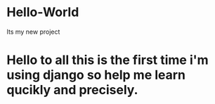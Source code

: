 # Hello-World
Its my new project



# Hello to all this is the first time i'm using django so help me learn qucikly and precisely.
